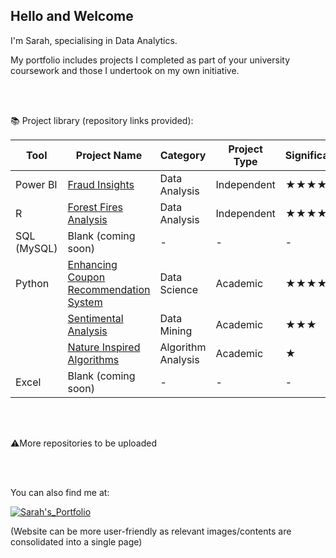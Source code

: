 ## Hello and Welcome

I'm Sarah, specialising in Data Analytics. 

My portfolio includes projects I completed as part of your university coursework and those I undertook on my own initiative. 

<br><br>

📚 Project library (repository links provided):

| Tool           | Project Name                                                                                                     | Category        | Project Type | Significance |
|----------------|------------------------------------------------------------------------------------------------------------------|-----------------|--------------|-------------|
| Power BI       | [Fraud Insights](https://github.com/sarhp/PowerBI__FraudAnalysis)                                                | Data Analysis    | Independent   | ★★★★★        |
| R              | [Forest Fires Analysis](https://github.com/sarhp/R__ForestFiresAnalysis)                                         | Data Analysis    | Independent   | ★★★★        |
| SQL (MySQL)    | Blank (coming soon)                                                                                              | -           | -        | -       |
| Python         | [Enhancing Coupon Recommendation System](https://github.com/sarhp/Python__EnhancingCouponRecommendationSystem)   | Data Science     | Academic      | ★★★★✰        |
|                | [Sentimental Analysis](https://github.com/sarhp/Python__TextMiningProject)                                       | Data Mining      | Academic      | ★★★         |
|                | [Nature Inspired Algorithms](https://github.com/sarhp/Python__NatureInspiredAlgorithms)                          | Algorithm Analysis | Academic    | ★           |
| Excel          | Blank (coming soon)                                                                                              | -           | -        | -       |

<br>
<br>

⚠️More repositories to be uploaded

<br>
<br>

You can also find me at: 

[![Sarah's_Portfolio](https://img.shields.io/badge/Sarah's_Portfolio-yellow?style=flat&logo=wordpress&link=https%3A%2F%2Fsarhp.wordpress.com)](https://sarhp.wordpress.com)

(Website can be more user-friendly as relevant images/contents are consolidated into a single page)



